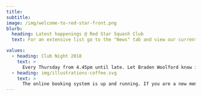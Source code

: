 ```yaml
---
title:
subtitle:
image: /img/welcome-to-red-star-front.png
blurb:
  heading: Latest happenings @ Red Star Squash Club
  text: For an extensive list go to the "News" tab and view our current newsletter for April/May 2018. Meanwhile, below are events to support or get involved in

values:
  - heading: Club Night 2018
    text: >
      Every Thursday from 4.45pm until late. Let Braden Woolford know if you are unable to make your game time as there are multitude of people playing weekly so the draw only flows seamlessly if you communicate your intentions.
  - heading: img/illustrations-coffee.svg
    text: >
      The online booking system is up and running. If you are a new member, speak to Craig about your email invite. Follow the link to set up your password.
---
```

